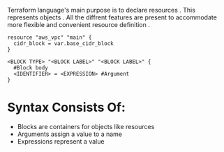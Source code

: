 Terraform language's main purpose is to declare resources . This represents objects .
All the diffrent features are present to accommodate more flexible and convenient resource definition .
```
resource "aws_vpc" "main" {
  cidr_block = var.base_cidr_block
}

<BLOCK TYPE> "<BLOCK LABEL>" "<BLOCK LABEL>" {
  #Block body
  <IDENTIFIER> = <EXPRESSION> #Argument
}
```

# Syntax Consists Of:
* Blocks are containers for objects like resources 
* Arguments assign a value to a name
* Expressions represent a value 
